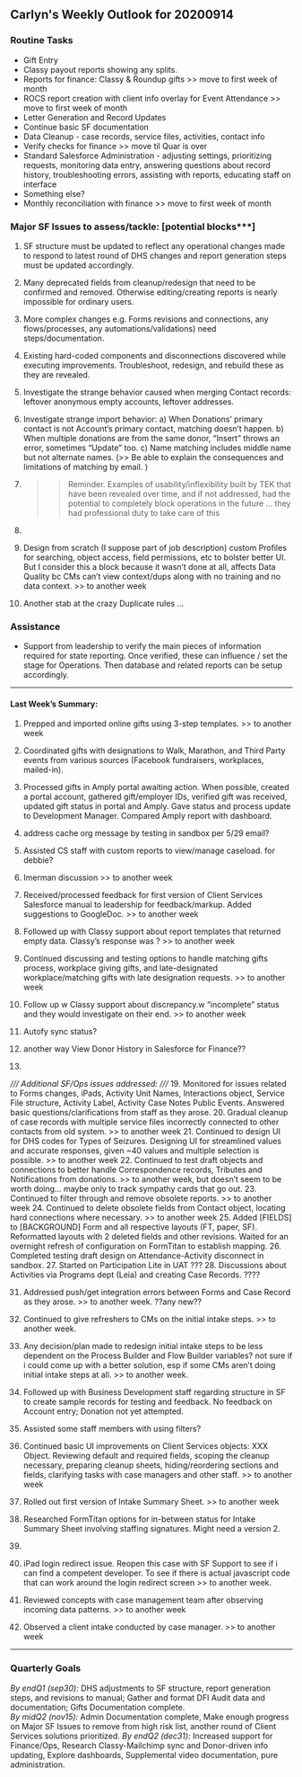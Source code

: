 ## Carlyn's Weekly Outlook for 20200914
### Routine Tasks
* Gift Entry
* Classy payout reports showing any splits.
* Reports for finance: Classy & Roundup gifts >> move to first week of month
* ROCS report creation with client info overlay for Event Attendance  >> move to first week of month
* Letter Generation and Record Updates
* Continue basic SF documentation
* Data Cleanup - case records, service files, activities, contact info
* Verify checks for finance >> move til Quar is over
* Standard Salesforce Administration - adjusting settings, prioritizing requests, monitoring data entry, answering questions about record history, troubleshooting errors, assisting with reports, educating staff on interface
* Something else?
* Monthly reconciliation with finance >> move to first week of month

### Major SF Issues to assess/tackle: [potential blocks***]
1. SF structure must be updated to reflect any operational changes made to respond to latest round of DHS changes and report generation steps must be updated accordingly. 
2. Many deprecated fields from cleanup/redesign that need to be confirmed and removed.  Otherwise editing/creating reports is nearly impossible for ordinary users.
3. More complex changes e.g. Forms revisions and connections, any flows/processes, any automations/validations) need steps/documentation.
4. Existing hard-coded components and disconnections discovered while executing improvements. Troubleshoot, redesign, and rebuild these as they are revealed.

6. Investigate the strange behavior caused when merging Contact records: leftover anonymous empty accounts, leftover addresses.
7. Investigate strange import behavior: a) When Donations’ primary contact is not Account’s primary contact, matching doesn’t happen.  b) When multiple donations are from the same donor, “Insert” throws an error, sometimes “Update” too.  c) Name matching includes middle name but not alternate names.   (>> Be able to explain the consequences and limitations of matching by email. )
8. > > Reminder.  Examples of usability/inflexibility built by TEK that have been revealed over time, and if not addressed, had the potential to completely block operations in the future … they had professional duty to take care of this
9. 
10. Design from scratch (I suppose part of job description) custom Profiles for searching, object access, field permissions, etc to bolster better UI.  But I consider this a block because it wasn’t done at all, affects Data Quality bc CMs can’t view context/dups along with no training and no data context. >> to another week
11. Another stab at the crazy Duplicate rules …

### Assistance
* Support from leadership to verify the main pieces of information required for state reporting.  Once verified, these can influence / set the stage for Operations.  Then database and related reports can be setup accordingly.

- - - -
#### Last Week’s Summary:
1. Prepped and imported online gifts using 3-step templates.  >> to another week
2. Coordinated gifts with designations to Walk, Marathon, and Third Party events from various sources (Facebook fundraisers, workplaces, mailed-in).
3. Processed gifts in Amply portal awaiting action.  When possible, created a portal account, gathered gift/employer IDs, verified gift was received, updated gift status in portal and Amply.  Gave status and process update to Development Manager.  Compared Amply report with dashboard.
4. address cache org message by testing in sandbox per 5/29 email?

8. Assisted CS staff with custom reports to view/manage caseload.  for debbie?

7. Imerman discussion >> to another week
8. Received/processed feedback for first version of Client Services Salesforce manual to leadership for feedback/markup.   Added suggestions to GoogleDoc.  >> to another week

23. Followed up with Classy support about report templates that returned empty data.  Classy’s response was ?  >> to another week
24. Continued discussing and testing options to handle matching gifts process, workplace giving gifts, and late-designated workplace/matching gifts with late designation requests. >> to another week

13. Follow up w Classy support about discrepancy.w “incomplete” status and they would investigate on their end.   >> to another week
14. Autofy sync status?
15. another way View Donor History in Salesforce for Finance??
16. 

*/// Additional SF/Ops issues addressed: ///*
19. Monitored for issues related to Forms changes, iPads, Activity Unit Names, Interactions object, Service File structure, Activity Label, Activity Case Notes Public Events.  Answered basic questions/clarifications from staff as they arose.
20. Gradual cleanup of case records with multiple service files incorrectly connected to other contacts from old system.  >> to another week
21. Continued to design UI for DHS codes for Types of Seizures.  Designing UI for streamlined values and accurate responses, given ~40 values and multiple selection is possible. >> to another week
22. Continued to test draft objects and connections to better handle Correspondence records, Tributes and Notifications from donations.  >> to another week, but doesn’t seem to be worth doing… maybe only to track sympathy cards that go out.
23. Continued to filter through and remove obsolete reports. >> to another week
24. Continued to delete obsolete fields from Contact object, locating hard connections where necessary. >> to another week
25. Added [FIELDS] to [BACKGROUND] Form and all respective layouts (FT, paper, SF).  Reformatted layouts with 2 deleted fields and other revisions.  Waited for an overnight refresh of configuration on FormTitan to establish mapping.
26. Completed testing draft design on Attendance-Activity disconnect in sandbox.
27. Started on Participation Lite in UAT ???
28. Discussions about Activities via Programs dept (Leia) and creating Case Records.  ????

31. Addressed push/get integration errors between Forms and Case Record as they arose.   >> to another week.  ??any new??
32. Continued to give refreshers to CMs on the initial intake steps. >> to another week.
33. Any decision/plan made to redesign initial intake steps to be less dependent on the Process Builder and Flow Builder variables?  not sure if i could come up with a better solution, esp if some CMs aren’t doing initial intake steps at all.  >> to another week.
34. Followed up with Business Development staff regarding structure in SF to create sample records for testing and feedback.  No feedback on Account entry; Donation not yet attempted.

35. Assisted some staff members with using filters?
36. Continued basic UI improvements on Client Services objects: XXX Object.  Reviewing default and required fields, scoping the cleanup necessary, preparing cleanup sheets, hiding/reordering sections and fields, clarifying tasks with case managers and other staff.  >> to another week
37. Rolled out first version of Intake Summary Sheet. >> to another week
38. Researched FormTitan options for in-between status for Intake Summary Sheet involving staffing signatures.  Might need a version 2.
39. 
40. iPad login redirect issue.  Reopen this case with SF Support to see if i can find a competent developer.  To see if there is actual javascript code that can work around the login redirect screen  >> to another week.
41. Reviewed concepts with case management team after observing incoming data patterns.  >> to another week
42. Observed a client intake conducted by case manager. >> to another week

- - - -
### Quarterly Goals
*By endQ1 (sep30):* DHS adjustments to SF structure, report generation steps, and revisions to manual; Gather and format DFI Audit data and documentation; Gifts Documentation complete.  
*By midQ2 (nov15):* Admin Documentation complete, Make enough progress on Major SF Issues to remove from high risk list, another round of Client Services solutions prioritized.
*By endQ2 (dec31):* Increased support for Finance/Ops, Research Classy-Mailchimp sync and Donor-driven info updating, Explore dashboards, Supplemental video documentation, pure administration.